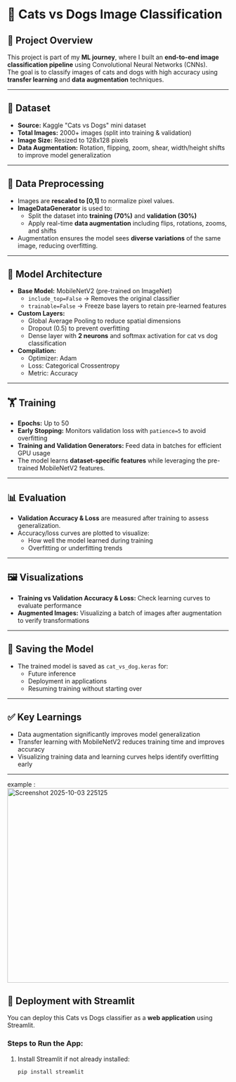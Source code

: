 # 🐾 Cats vs Dogs Image Classification

## 📌 Project Overview
This project is part of my **ML journey**, where I built an **end-to-end image classification pipeline** using Convolutional Neural Networks (CNNs).  
The goal is to classify images of cats and dogs with high accuracy using **transfer learning** and **data augmentation** techniques.

---

## 📂 Dataset
- **Source:** Kaggle "Cats vs Dogs" mini dataset  
- **Total Images:** 2000+ images (split into training & validation)  
- **Image Size:** Resized to 128x128 pixels  
- **Data Augmentation:** Rotation, flipping, zoom, shear, width/height shifts to improve model generalization

---

## 🧩 Data Preprocessing
- Images are **rescaled to [0,1]** to normalize pixel values.
- **ImageDataGenerator** is used to:
  - Split the dataset into **training (70%)** and **validation (30%)**
  - Apply real-time **data augmentation** including flips, rotations, zooms, and shifts
- Augmentation ensures the model sees **diverse variations** of the same image, reducing overfitting.

---

## 🧱 Model Architecture
- **Base Model:** MobileNetV2 (pre-trained on ImageNet)  
  - `include_top=False` → Removes the original classifier  
  - `trainable=False` → Freeze base layers to retain pre-learned features
- **Custom Layers:**
  - Global Average Pooling to reduce spatial dimensions
  - Dropout (0.5) to prevent overfitting
  - Dense layer with **2 neurons** and softmax activation for cat vs dog classification
- **Compilation:**
  - Optimizer: Adam  
  - Loss: Categorical Crossentropy  
  - Metric: Accuracy

---

## 🏋️ Training
- **Epochs:** Up to 50  
- **Early Stopping:** Monitors validation loss with `patience=5` to avoid overfitting
- **Training and Validation Generators:** Feed data in batches for efficient GPU usage
- The model learns **dataset-specific features** while leveraging the pre-trained MobileNetV2 features.

---

## 📊 Evaluation
- **Validation Accuracy & Loss** are measured after training to assess generalization.
- Accuracy/loss curves are plotted to visualize:
  - How well the model learned during training
  - Overfitting or underfitting trends

---

## 🖼️ Visualizations
- **Training vs Validation Accuracy & Loss:** Check learning curves to evaluate performance
- **Augmented Images:** Visualizing a batch of images after augmentation to verify transformations

---

## 💾 Saving the Model
- The trained model is saved as `cat_vs_dog.keras` for:
  - Future inference  
  - Deployment in applications  
  - Resuming training without starting over

---

## ✅ Key Learnings
- Data augmentation significantly improves model generalization  
- Transfer learning with MobileNetV2 reduces training time and improves accuracy  
- Visualizing training data and learning curves helps identify overfitting early

---

example : <img width="848" height="443" alt="Screenshot 2025-10-03 225125" src="https://github.com/user-attachments/assets/33250406-3c82-4a25-9291-ed62db059e1e" />


## 🚀 Deployment with Streamlit
You can deploy this Cats vs Dogs classifier as a **web application** using Streamlit.

### Steps to Run the App:
1. Install Streamlit if not already installed:  
   ```bash
   pip install streamlit

